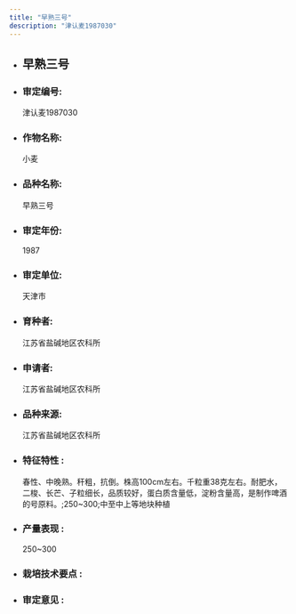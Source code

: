 ```yaml
---
title: "早熟三号"
description: "津认麦1987030"
---
```

* ## 早熟三号
* ###  审定编号:  
   津认麦1987030

*  ### 作物名称:  
   小麦

*   ###  品种名称: 
    早熟三号

*   ### 审定年份: 
    1987

*   ### 审定单位:  
    天津市

*   ### 育种者:  
    江苏省盐碱地区农科所

*   ### 申请者:  
    江苏省盐碱地区农科所

*   ### 品种来源:  
    江苏省盐碱地区农科所

*   ### 特征特性 : 
    春性、中晚熟。秆粗，抗倒。株高100cm左右。千粒重38克左右。耐肥水，二梭、长芒、子粒细长，品质较好，蛋白质含量低，淀粉含量高，是制作啤酒的号原料。;250~300;中至中上等地块种植

*   ### 产量表现 : 
    250~300

*   ### 栽培技术要点 : 
    

*   ### 审定意见 : 
    
